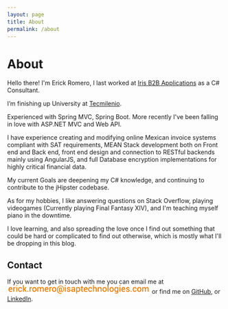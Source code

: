 ```yaml
---
layout: page
title: About
permalink: /about
---
```


# About

Hello there! I'm Erick Romero, I last worked at [Iris B2B Applications][1] as a C# Consultant.

I’m finishing up University at [Tecmilenio][2].

Experienced with Spring MVC, Spring Boot. More recently I've been falling in love with ASP.NET MVC and Web API.

I have experience creating and modifying online Mexican invoice systems compliant with SAT requirements, MEAN Stack development both on Front end and Back end, front end design and connection to RESTful backends mainly using AngularJS, and full Database encryption implementations for highly critical financial data.

My current Goals are deepening my C# knowledge, and continuing to contribute to the jHipster codebase.

As for my hobbies, I like answering questions on Stack Overflow, playing videogames (Currently playing Final Fantasy XIV), and I'm teaching myself piano in the downtime.

I love learning, and also spreading the love once I find out something that could be hard or complicated to find out otherwise, which is mostly what I'll be dropping in this blog.

## Contact

If you want to get in touch with me you can email me at ![](/assets/images/email.png) or find me on [GitHub][3], or [LinkedIn][4].

[1]: http://iris-apps.mx/
[2]: http://tecmilenio.mx/
[3]: https://github.com/Zyst
[4]: https://mx.linkedin.com/pub/erick-romero/68/861/5bb
